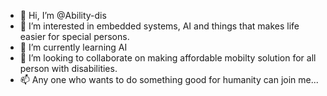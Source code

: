 - 👋 Hi, I’m @Ability-dis
- 👀 I’m interested in embedded systems, AI and things that makes life easier for special persons. 
- 🌱 I’m currently learning AI
- 💞️ I’m looking to collaborate on making affordable mobilty solution for all person with disabilities.
- 📫 Any one who wants to do something good for humanity can join me...

<!---
Ability-dis/Ability-dis is a ✨ special ✨ repository because its `README.md` (this file) appears on your GitHub profile.
You can click the Preview link to take a look at your changes.
--->
